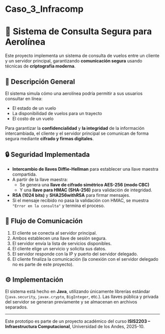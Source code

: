# Caso_3_Infracomp

# 🛫 Sistema de Consulta Segura para Aerolínea

Este proyecto implementa un sistema de consulta de vuelos entre un cliente y un servidor principal, garantizando **comunicación segura** usando técnicas de **criptografía moderna**.

## 🧩 Descripción General

El sistema simula cómo una aerolínea podría permitir a sus usuarios consultar en línea:

- El estado de un vuelo
- La disponibilidad de vuelos para un trayecto
- El costo de un vuelo

Para garantizar la **confidencialidad** y **la integridad** de la información intercambiada, el cliente y el servidor principal se comunican de forma segura mediante **cifrado y firmas digitales**.

## 🔒 Seguridad Implementada

- **Intercambio de llaves Diffie-Hellman** para establecer una llave maestra compartida.
- A partir de la llave maestra:
  - Se genera una **llave de cifrado simétrico AES-256 (modo CBC)**
  - Y una **llave para HMAC (SHA-256)** para validación de integridad.
- **RSA (1024 bits)** y **SHA256withRSA** para firmar mensajes.
- Si el mensaje recibido no pasa la validación con HMAC, se muestra `"Error en la consulta"` y termina el proceso.

## 🔁 Flujo de Comunicación

1. El cliente se conecta al servidor principal.
2. Ambos establecen una llave de sesión segura.
3. El servidor envía la lista de servicios disponibles.
4. El cliente elige un servicio y solicita sus datos.
5. El servidor responde con la IP y puerto del servidor delegado.
6. El cliente finaliza la comunicación (la conexión con el servidor delegado no es parte de este proyecto).

## ⚙️ Implementación

El sistema está hecho en **Java**, utilizando únicamente librerías estándar (`java.security`, `javax.crypto`, `BigInteger`, etc.). Las llaves pública y privada del servidor se generan previamente y se almacenan en archivos separados.

---

Este prototipo es parte de un proyecto académico del curso **ISIS2203 – Infraestructura Computacional**, Universidad de los Andes, 2025-10.

